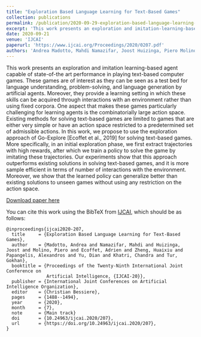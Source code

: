 ```yaml
---
title: "Exploration Based Language Learning for Text-Based Games"
collection: publications
permalink: /publication/2020-09-29-exploration-based-language-learning-for-text-based-games
excerpt: 'This work presents an exploration and imitation-learning-based agent capable of state-of-the-art performance in playing text-based computer games using the Go-Explore exploration algorithm.'
date: 2020-09-21
venue: 'IJCAI'
paperurl: 'https://www.ijcai.org/Proceedings/2020/0207.pdf'
authors: 'Andrea Madotto, Mahdi Namazifar, Joost Huizinga, Piero Molino, <span class="me">Adrien Ecoffet</span>, Huaixiu Zheng, Alexandros Papangelis, Dian Yu, Chandra Khatri, Gokhan Tur'
---
```

This work presents an exploration and imitation learning-based agent capable of state-of-the art performance in playing text-based computer games. These games are of interest as they can be seen as a test bed for language understanding, problem-solving, and language generation by artificial agents. Moreover, they provide a learning setting in which these skills can be acquired through interactions with an environment rather than using fixed corpora. One aspect that makes these games particularly challenging for learning agents is the combinatorially large action space. Existing methods for solving text-based games are limited to games that are either very simple or have an action space restricted to a predetermined set of admissible actions. In this work, we propose to use the exploration approach of Go-Explore \[Ecoffet et al., 2019\] for solving text-based games. More specifically, in an initial exploration phase, we first extract trajectories with high rewards, after which we train a policy to solve the game by imitating these trajectories. Our experiments show that this approach outperforms existing solutions in solving text-based games, and it is more sample efficient in terms of number of interactions with the environment. Moreover, we show that the learned policy can generalize better than existing solutions to unseen games without using any restriction on the action space.

[Download paper here](https://www.ijcai.org/Proceedings/2020/0207.pdf)

You can cite this work using the BibTeX from [IJCAI](https://www.ijcai.org/Proceedings/2020/207), which should be as follows:
```
@inproceedings{ijcai2020-207,
  title     = {Exploration Based Language Learning for Text-Based Games},
  author    = {Madotto, Andrea and Namazifar, Mahdi and Huizinga, Joost and Molino, Piero and Ecoffet, Adrien and Zheng, Huaixiu and Papangelis, Alexandros and Yu, Dian and Khatri, Chandra and Tur, Gokhan},
  booktitle = {Proceedings of the Twenty-Ninth International Joint Conference on
               Artificial Intelligence, {IJCAI-20}},
  publisher = {International Joint Conferences on Artificial Intelligence Organization},             
  editor    = {Christian Bessiere},	
  pages     = {1488--1494},
  year      = {2020},
  month     = {7},
  note      = {Main track}
  doi       = {10.24963/ijcai.2020/207},
  url       = {https://doi.org/10.24963/ijcai.2020/207},
}
```